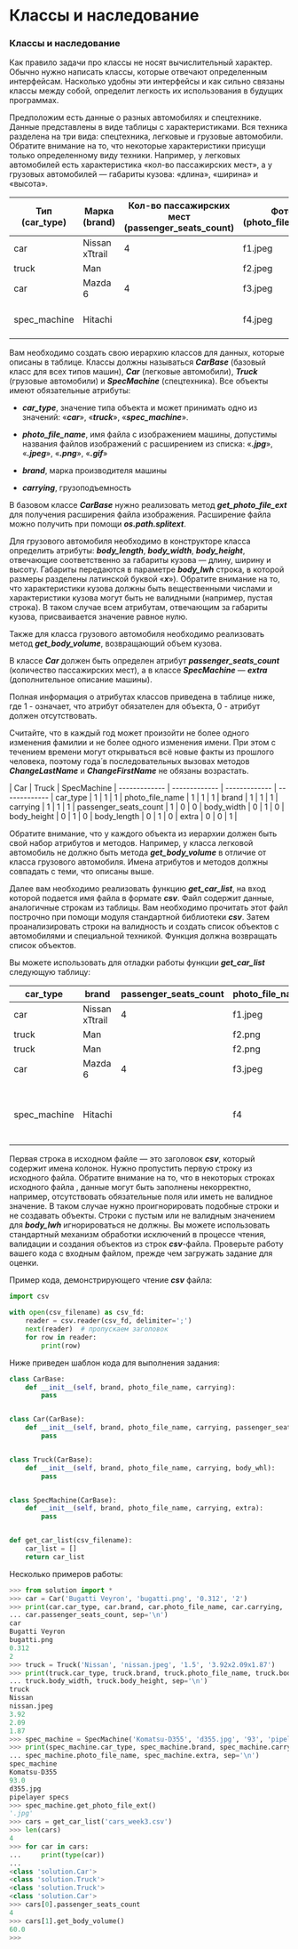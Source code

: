 Классы и наследование<a name="TOP"></a>
===================

### Классы и наследование ###

Как правило задачи про классы не носят вычислительный характер. Обычно нужно написать классы, которые отвечают определенным интерфейсам. Насколько удобны эти интерфейсы и как сильно связаны классы между собой, определит легкость их использования в будущих программах.

Предположим есть данные о разных автомобилях и спецтехнике. Данные представлены в виде таблицы с характеристиками. Вся техника разделена на три вида: спецтехника, легковые и грузовые автомобили. Обратите внимание на то, что некоторые характеристики присущи только определенному виду техники. Например, у легковых автомобилей есть характеристика «кол-во пассажирских мест», а у грузовых автомобилей — габариты кузова: «длина», «ширина» и «высота».

Тип (car_type)   | Марка (brand) | Кол-во пассажирских мест (passenger_seats_count) | Фото (photo_file_name) | Кузов ДxШxВ, м (body_lwh) | Грузоподъемность, Тонн (carrying) | Дополнительно (extra) |
------------- | ------------- | ------------- | ------------- | ------------- | ------------- | ------------- |
car | Nissan xTtrail | 4 | f1.jpeg |  | 2.5 |  |
truck | Man |  | f2.jpeg | 8x3x2.5 | 20 |  |
car | Mazda 6 | 4 | f3.jpeg |  | 2.5 |  |
spec_machine | Hitachi |  | f4.jpeg |  | 1.2 | Легкая техника для уборки снега |

Вам необходимо создать свою иерархию классов для данных, которые описаны в таблице. Классы должны называться ***CarBase*** (базовый класс для всех типов машин), ***Car*** (легковые автомобили), ***Truck*** (грузовые автомобили) и ***SpecMachine*** (спецтехника). Все объекты имеют обязательные атрибуты:

- ***car_type***, значение типа объекта и может принимать одно из значений: «***car***», «***truck***», «***spec_machine***».

- ***photo_file_name***, имя файла с изображением машины, допустимы названия файлов изображений с расширением из списка: «***.jpg***», «***.jpeg***», «***.png***», «***.gif***»

- ***brand***, марка производителя машины

- ***carrying***, грузоподъемность

В базовом классе ***CarBase*** нужно реализовать метод ***get_photo_file_ext*** для получения расширения файла изображения. Расширение файла можно получить при помощи ***os.path.splitext***.

Для грузового автомобиля необходимо в конструкторе класса определить атрибуты: ***body_length***, ***body_width***, ***body_height***, отвечающие соответственно за габариты кузова — длину, ширину и высоту. Габариты передаются в параметре ***body_lwh*** строка, в которой размеры разделены латинской буквой «***x***»). Обратите внимание на то, что характеристики кузова должны быть вещественными числами и характеристики кузова могут быть не валидными (например, пустая строка). В таком случае всем атрибутам, отвечающим за габариты кузова, присваивается значение равное нулю.

Также для класса грузового автомобиля необходимо реализовать метод ***get_body_volume***, возвращающий объем кузова.

В классе ***Car*** должен быть определен атрибут ***passenger_seats_count*** (количество пассажирских мест), а в классе ***SpecMachine*** — ***extra*** (дополнительное описание машины).

Полная информация о атрибутах классов приведена в таблице ниже, где 1 - означает, что атрибут обязателен для объекта, 0 - атрибут должен отсутствовать.

Считайте, что в каждый год может произойти не более одного изменения фамилии и не более одного изменения имени. При этом с течением времени могут открываться всё новые факты из прошлого человека, поэтому года́ в последовательных вызовах методов ***ChangeLastName*** и ***ChangeFirstName*** не обязаны возрастать.

| Car | Truck | SpecMachine |
------------- | ------------- | ------------- | ------------- |
car_type | 1 | 1 | 1 |
photo_file_name | 1 | 1 | 1 |
brand | 1 | 1 | 1 |
carrying | 1 | 1 | 1 |
passenger_seats_count | 1 | 0 | 0 |
body_width | 0 | 1 | 0 |
body_height | 0 | 1 | 0 |
body_length | 0 | 1 | 0 |
extra | 0 | 0 | 1 |

Обратите внимание, что у каждого объекта из иерархии должен быть свой набор атрибутов и методов. Например, у класса легковой автомобиль не должно быть метода ***get_body_volume*** в отличие от класса грузового автомобиля. Имена атрибутов и методов должны совпадать с теми, что описаны выше.

Далее вам необходимо реализовать функцию ***get_car_list***, на вход которой подается имя файла в формате ***csv***. Файл содержит данные, аналогичные строкам из таблицы. Вам необходимо прочитать этот файл построчно при помощи модуля стандартной библиотеки ***csv***. Затем проанализировать строки на валидность и создать список объектов с автомобилями и специальной техникой. Функция должна возвращать список объектов.

Вы можете использовать для отладки работы функции ***get_car_list*** следующую таблицу:

car_type | brand | passenger_seats_count | photo_file_name | body_whl | carrying | extra |
------------- | ------------- | ------------- | ------------- | ------------- | ------------- | ------------- |
car |	Nissan xTtrail | 4 | f1.jpeg |  | 2.5 |  |	
truck |	Man |  | f2.png |	8x3x2.5 | 20 |  |
truck |	Man	|	 | f2.png	|  | 20 |  |
car |	Mazda 6 |	4	| f3.jpeg |  | 2.5 |  |
  |  |  |  |  |  |  |
spec_machine | Hitachi |  | f4 |  | 1.2 |	Легкая техника для уборки снега|

Первая строка в исходном файле — это заголовок ***csv***, который содержит имена колонок. Нужно пропустить первую строку из исходного файла. Обратите внимание на то, что в некоторых строках исходного файла , данные могут быть заполнены некорректно, например, отсутствовать обязательные поля или иметь не валидное значение. В таком случае нужно проигнорировать подобные строки и не создавать объекты. Строки с пустым или не валидным значением для ***body_lwh*** игнорироваться не должны.  Вы можете использовать стандартный механизм обработки исключений в процессе чтения, валидации и создания объектов из строк ***csv***-файла. Проверьте работу вашего кода с входным файлом, прежде чем загружать задание для оценки.

Пример кода, демонстрирующего чтение ***csv*** файла:

```Python
import csv

with open(csv_filename) as csv_fd:
    reader = csv.reader(csv_fd, delimiter=';')
    next(reader)  # пропускаем заголовок
    for row in reader:
        print(row)
```

Ниже приведен шаблон кода для выполнения задания:

```Python
class CarBase:
    def __init__(self, brand, photo_file_name, carrying):
        pass


class Car(CarBase):
    def __init__(self, brand, photo_file_name, carrying, passenger_seats_count):
        pass


class Truck(CarBase):
    def __init__(self, brand, photo_file_name, carrying, body_whl):
        pass


class SpecMachine(CarBase):
    def __init__(self, brand, photo_file_name, carrying, extra):
        pass


def get_car_list(csv_filename):
    car_list = []
    return car_list
```

Несколько примеров работы: 

```Python
>>> from solution import *
>>> car = Car('Bugatti Veyron', 'bugatti.png', '0.312', '2')
>>> print(car.car_type, car.brand, car.photo_file_name, car.carrying,
... car.passenger_seats_count, sep='\n')
car
Bugatti Veyron
bugatti.png
0.312
2
>>> truck = Truck('Nissan', 'nissan.jpeg', '1.5', '3.92x2.09x1.87')
>>> print(truck.car_type, truck.brand, truck.photo_file_name, truck.body_length,
... truck.body_width, truck.body_height, sep='\n')
truck
Nissan
nissan.jpeg
3.92
2.09
1.87
>>> spec_machine = SpecMachine('Komatsu-D355', 'd355.jpg', '93', 'pipelayer specs')
>>> print(spec_machine.car_type, spec_machine.brand, spec_machine.carrying,
... spec_machine.photo_file_name, spec_machine.extra, sep='\n')
spec_machine
Komatsu-D355
93.0
d355.jpg
pipelayer specs
>>> spec_machine.get_photo_file_ext()
'.jpg'
>>> cars = get_car_list('cars_week3.csv')
>>> len(cars)
4
>>> for car in cars:
...     print(type(car))
... 
<class 'solution.Car'>
<class 'solution.Truck'>
<class 'solution.Truck'>
<class 'solution.Car'>
>>> cars[0].passenger_seats_count
4
>>> cars[1].get_body_volume()
60.0
>>> 
```
